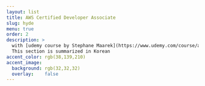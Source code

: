 ```yaml
---
layout: list
title: AWS Certified Developer Associate
slug: hyde
menu: true
order: 2
description: >
  with [udemy course by Stephane Maarek](https://www.udemy.com/course/aws-certified-developer-associate-dva-c01/)
  This section is summarized in Korean
accent_color: rgb(38,139,210)
accent_image:
  background: rgb(32,32,32)
  overlay:    false
---
```


